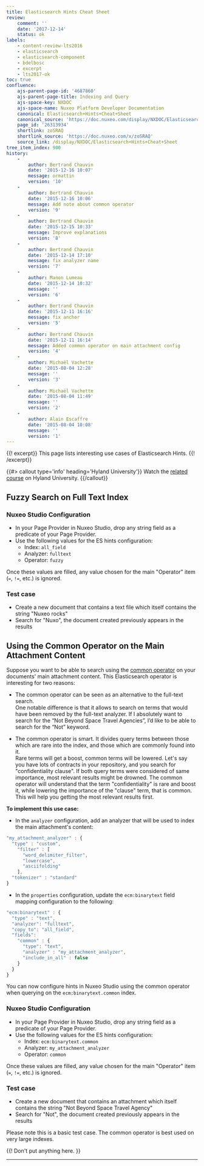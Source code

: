 ```yaml
---
title: Elasticsearch Hints Cheat Sheet
review:
    comment: ''
    date: '2017-12-14'
    status: ok
labels:
    - content-review-lts2016
    - elasticsearch
    - elasticsearch-component
    - bdelbosc
    - excerpt
    - lts2017-ok
toc: true
confluence:
    ajs-parent-page-id: '4687860'
    ajs-parent-page-title: Indexing and Query
    ajs-space-key: NXDOC
    ajs-space-name: Nuxeo Platform Developer Documentation
    canonical: Elasticsearch+Hints+Cheat+Sheet
    canonical_source: 'https://doc.nuxeo.com/display/NXDOC/Elasticsearch+Hints+Cheat+Sheet'
    page_id: '26313934'
    shortlink: zoSRAQ
    shortlink_source: 'https://doc.nuxeo.com/x/zoSRAQ'
    source_link: /display/NXDOC/Elasticsearch+Hints+Cheat+Sheet
tree_item_index: 900
history:
    -
        author: Bertrand Chauvin
        date: '2015-12-16 10:07'
        message: ormattin
        version: '10'
    -
        author: Bertrand Chauvin
        date: '2015-12-16 10:06'
        message: Add note about common operator
        version: '9'
    -
        author: Bertrand Chauvin
        date: '2015-12-15 10:33'
        message: Improve explanations
        version: '8'
    -
        author: Bertrand Chauvin
        date: '2015-12-14 17:10'
        message: fix analyzer name
        version: '7'
    -
        author: Manon Lumeau
        date: '2015-12-14 10:32'
        message: ''
        version: '6'
    -
        author: Bertrand Chauvin
        date: '2015-12-11 16:16'
        message: fix anchor
        version: '5'
    -
        author: Bertrand Chauvin
        date: '2015-12-11 16:14'
        message: Added common operator on main attachment config
        version: '4'
    -
        author: Michaël Vachette
        date: '2015-08-04 12:28'
        message: ''
        version: '3'
    -
        author: Michaël Vachette
        date: '2015-08-04 11:49'
        message: ''
        version: '2'
    -
        author: Alain Escaffre
        date: '2015-08-04 10:08'
        message: ''
        version: '1'
---
```


{{! excerpt}}
This page lists interesting use cases of Elasticsearch Hints.
{{! /excerpt}}

{{#> callout type='info' heading='Hyland University'}}
Watch the [related course](https://university.hyland.com/courses/e4141) on Hyland University.
{{/callout}}

## Fuzzy Search on Full Text Index

### Nuxeo Studio Configuration

- In your Page Provider in Nuxeo Studio, drop any string field as a predicate of your Page Provider.
- Use the following values for the ES hints configuration:
    - Index: `all_field`
    - Analyzer: `fulltext`
    - Operator: `fuzzy`

Once these values are filled, any value chosen for the main "Operator" item (`=`, `!=`, etc.) is ignored.

### Test case

- Create a new document that contains a text file which itself contains the string "Nuxeo rocks"
- Search for "Nuxo", the document created previously appears in the results

## Using the Common Operator on the Main Attachment Content

Suppose you want to be able to search using the [common operator](https://www.elastic.co/guide/en/elasticsearch/reference/1.5/query-dsl-common-terms-query.html) on your documents' main attachment content. This Elasticsearch operator is interesting for two reasons:

- The common operator can be seen as an alternative to the full-text search.</br>
  One notable difference is that it allows to search on terms that would have been removed by the full-text analyzer. If I absolutely want to search for the &ldquo;Not Beyond Space Travel Agencies&rdquo;, I&rsquo;d like to be able to search for the &ldquo;Not&rdquo; keyword.

- The common operator is smart. It divides query terms between those which are rare into the index, and those which are commonly found into it.</br>
  Rare terms will get a boost, common terms will be lowered. Let's say you have lots of contracts in your repository, and you search for "confidentiality clause". If both query terms were considered of same importance, most relevant results might be drowned. The common operator will understand that the term "confidentiality" is rare and boost it, while lowering the importance of the "clause" term, that is common. This will help you getting the most relevant results first.

**To implement this use case:**

- In the `analyzer` configuration, add an analyzer that will be used to index the main attachment's content:

```js
"my_attachment_analyzer" : {
  "type" : "custom",
    "filter" : [
      "word_delimiter_filter",
      "lowercase",
      "asciifolding"
    ],
  "tokenizer" : "standard"
}
```

- In the `properties` configuration, update the `ecm:binarytext` field mapping configuration to the following:

```js
"ecm:binarytext" : {
  "type" : "text",
  "analyzer": "fulltext",
  "copy_to": "all_field",
  "fields":
    "common" : {
      "type": "text",
      "analyzer" : "my_attachment_analyzer",
      "include_in_all" : false
    }
  }
}
```

You can now configure hints in Nuxeo Studio using the common operator when querying on the `ecm:binarytext.common` index.

### Nuxeo Studio Configuration

- In your Page Provider in Nuxeo Studio, drop any string field as a predicate of your Page Provider.
- Use the following values for the ES hints configuration:
    - Index: `ecm:binarytext.common`
    - Analyzer: `my_attachment_analyzer`
    - Operator: `common`

Once these values are filled, any value chosen for the main "Operator" item (`=`, `!=`, etc.) is ignored.

### Test case

- Create a new document that contains an attachment which itself contains the string "Not Beyond Space Travel Agency"
- Search for "Not", the document created previously appears in the results

Please note this is a basic test case. The common operator is best used on very large indexes.

{{! Don't put anything here. }}

* * *
